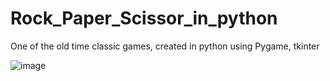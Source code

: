 # Rock_Paper_Scissor_in_python
One of the old time classic games, created in python using Pygame, tkinter 


![image](https://user-images.githubusercontent.com/76821297/165558136-c056d47f-9b65-4787-b318-e7b623a6ecfb.png)
